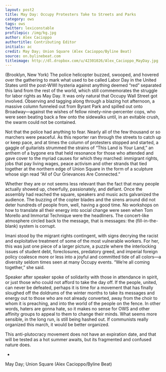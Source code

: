 ```yaml
---
layout: post2
title: May Day: Occupy Protesters Take to Streets and Parks
category: ows
tags: ows
twitter: lexiconstable
profilepic: /img/kg.jpg
author: Alex Cacioppo
authortitle: Contributing Editor
initials: ac
credit: May Day; Union Square (Alex Cacioppo/Byline Beat)
source: on.bylinebeat.com
titleimage: http://dl.dropbox.com/u/42301026/Alex_Cacioppo_MayDay.jpg
---
```



(Brooklyn, New York) The police helicopter buzzed, swooped, and hovered over the gathering to mark what used to be called Labor Day in the United States until the post-WWI hysteria against anything deemed “red” separated this land from the rest of the world, which still commemorates the struggle for labor rights as May Day. It was only natural that Occupy Wall Street got involved. Observing and tagging along through a blazing hot afternoon, a massive column funneled out from Byrant Park and spilled out onto Broadway—against the wishes of fellow ninety-nine-percenter cops, who were seen beating back a few onto the sidewalks until, in an evitable crush, the swarm could not be contained.

Not that the police had anything to fear. Nearly all of the few thousand or so marchers were peaceful. As this reporter ran through the streets to catch up or keep pace, and at times the column of protesters stopped and started, a gaggle of guitarists strummed the strains of “This Land is Your Land,” an anthem of a bygone era that held resonance for those who attended and gave cover to the myriad causes for which they marched: immigrant rights, jobs that pay living wages, peace activism and other strands that tied together at the northern edge of Union Square in the form of a sculpture whose sign read “All of Our Grievances Are Connected.”

Whether they are or not seems less relevant than the fact that many people actually showed up, cheerfully, passionately, and defiant. Once the assembly had reached the square, speakers and music acts galvanized the audience. The buzzing of the copter blades and the sirens around did not deter hundreds of people from, well, having a good time. No workshops on how to translate all their energy into social change were seen when Tom Morello and Immortal Technique were the headliners. The concert-like atmosphere circled back to the message, that is messages: the (fill-in-the-blank) system is corrupt.

Imani stood by the migrant rights contingent, with signs decrying the racist and exploitative treatment of some of the most vulnerable workers. For her, this was just one piece of a larger picture, a puzzle where the interlocking issues of student debt, foreclosures, predatory greed, and imperial foreign policy coalesce more or less into a joyful and committed tide of all colors—a diversity seldom times seen at many Occupy events. “We’re all coming together,” she said.

Speaker after speaker spoke of solidarity with those in attendance in spirit, or just those who could not afford to take the day off. If the people, united, can never be defeated, perhaps it is time for a movement that has finally sloughed off the doldrums of the winter months to take its messages and energy out to those who are not already converted, away from the choir to whom it is preaching, and into the world of the people on the fence. In other words, haters are gonna hate, so it makes no sense for OWS and other affinity groups to appeal to them to change their minds. What seems more sensible, in the long run, is still being hashed out. If communists really organized this march, it would be better organized.

This anti-plutocracy movement does not have an expiration date, and that will be tested as a hot summer awaits, but its fragmented and confused nature does.

-

May Day; Union Square (Alex Cacioppo/Byline Beat)



